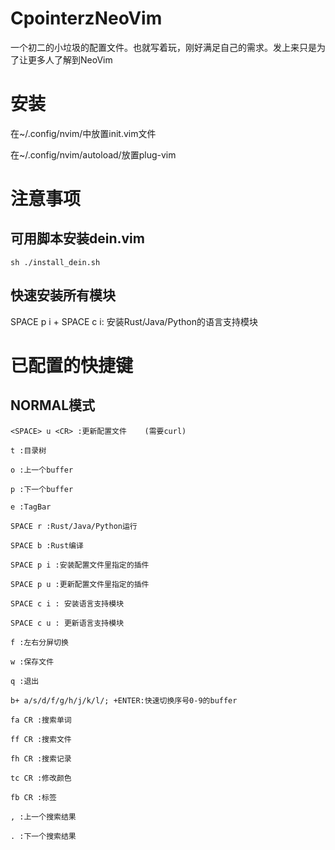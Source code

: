 # CpointerzNeoVim

一个初二的小垃圾的配置文件。也就写着玩，刚好满足自己的需求。发上来只是为了让更多人了解到NeoVim

# 安装

在~/.config/nvim/中放置init.vim文件

在~/.config/nvim/autoload/放置plug-vim

# 注意事项

## 可用脚本安装dein.vim  
```shell
sh ./install_dein.sh  
```
## 快速安装所有模块

SPACE p i + SPACE c i: 安装Rust/Java/Python的语言支持模块

# 已配置的快捷键

## NORMAL模式  
```
<SPACE> u <CR> :更新配置文件    (需要curl)

t :目录树

o :上一个buffer

p :下一个buffer

e :TagBar

SPACE r :Rust/Java/Python运行

SPACE b :Rust编译

SPACE p i :安装配置文件里指定的插件

SPACE p u :更新配置文件里指定的插件

SPACE c i : 安装语言支持模块

SPACE c u : 更新语言支持模块

f :左右分屏切换

w :保存文件

q :退出

b+ a/s/d/f/g/h/j/k/l/; +ENTER:快速切换序号0-9的buffer

fa CR :搜索单词

ff CR :搜索文件

fh CR :搜索记录

tc CR :修改颜色

fb CR :标签

, :上一个搜索结果

. :下一个搜索结果

```

